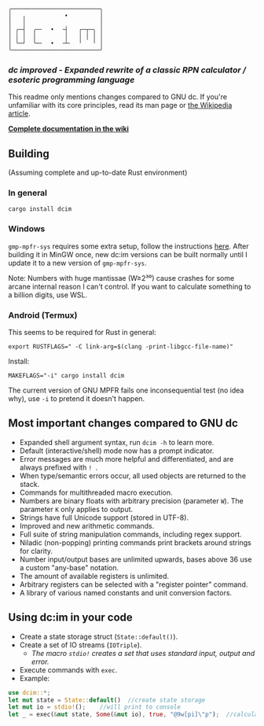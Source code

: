 ```
╭─────────────────────────╮
│   ╷           •         │
│   │                     │
│ ╭─┤  ╭─╴  •  ╶┤   ┌─┬─╮ │
│ │ │  │        │   │ │ │ │
│ ╰─┘  ╰─╴  •  ╶┴╴  ╵   ╵ │
╰─────────────────────────╯
```
### *dc improved - Expanded rewrite of a classic RPN calculator / esoteric programming language*

This readme only mentions changes compared to GNU dc. If you're unfamiliar with its core principles, read its man page or [the Wikipedia article](https://en.wikipedia.org/wiki/dc_(computer_program)).

[**Complete documentation in the wiki**](https://github.com/43615/dcim/wiki)

## Building
(Assuming complete and up-to-date Rust environment)

### In general
```shell
cargo install dcim
```

### Windows
`gmp-mpfr-sys` requires some extra setup, follow the instructions [here](https://docs.rs/gmp-mpfr-sys/latest/gmp_mpfr_sys/#building-on-windows). After building it in MinGW once, new dc:im versions can be built normally until I update it to a new version of `gmp-mpfr-sys`.

Note: Numbers with huge mantissae (W≥2³⁰) cause crashes for some arcane internal reason I can't control. If you want to calculate something to a billion digits, use WSL.

### Android (Termux)
This seems to be required for Rust in general:
```shell
export RUSTFLAGS=" -C link-arg=$(clang -print-libgcc-file-name)"
```
Install:
```shell
MAKEFLAGS="-i" cargo install dcim
```
The current version of GNU MPFR fails one inconsequential test (no idea why), use `-i` to pretend it doesn't happen.

## Most important changes compared to GNU dc
- Expanded shell argument syntax, run `dcim -h` to learn more.
- Default (interactive/shell) mode now has a prompt indicator.
- Error messages are much more helpful and differentiated, and are always prefixed with `! `.
- When type/semantic errors occur, all used objects are returned to the stack.
- Commands for multithreaded macro execution.
- Numbers are binary floats with arbitrary precision (parameter `W`). The parameter `K` only applies to output.
- Strings have full Unicode support (stored in UTF-8).
- Improved and new arithmetic commands.
- Full suite of string manipulation commands, including regex support.
- Niladic (non-popping) printing commands print brackets around strings for clarity.
- Number input/output bases are unlimited upwards, bases above 36 use a custom "any-base" notation.
- The amount of available registers is unlimited.
- Arbitrary registers can be selected with a "register pointer" command.
- A library of various named constants and unit conversion factors.

## Using dc:im in your code
- Create a state storage struct (`State::default()`).
- Create a set of IO streams (`IOTriple`).
  - *The macro `stdio!` creates a set that uses standard input, output and error.* 
- Execute commands with `exec`.
- Example:
```rust
use dcim::*;
let mut state = State::default()  //create state storage
let mut io = stdio!();    //will print to console
let _ = exec(&mut state, Some(&mut io), true, "@9w[pi]\"p");  //calculate π to 1 billion bits, print
```